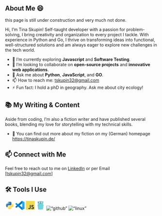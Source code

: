 ## About Me :smile:

this page is still under construction and very much not done. 

Hi, I’m Tina Skupin! Self-taught developer with a passion for problem-solving, I bring creativity and organization to every project I tackle. With experience in Python and Go, I thrive on transforming ideas into functional, well-structured solutions and am always eager to explore new challenges in the tech world.
- :seedling: I’m currently exploring **Javascript** and **Software Testing**.
- :handshake: I’m looking to collaborate on **open-source projects** and **innovative web applications**.
- :speech_balloon: Ask me about **Python**, **JavaScript**, and **GO**.
- :mailbox: How to reach me: [tskupin32@gmail.com](tskupin32@gmail.com)
- :zap: Fun fact: I hold a phD in geography. Ask me about city ecology!

## :books: My Writing & Content
Aside from coding, I’m also a fiction writer and have published several books, blending my love for storytelling with my technical skills.

- :book: You can find out more about my fiction on my (German) homepage https://tinaskupin.de/

## :mailbox: Connect with Me
Feel free to reach out to me on [LinkedIn](https://www.linkedin.com/in/tina-skupin-70b94a53/) or per Email [tskupin32@gmail.com] 
## :hammer_and_wrench: Tools I Use
<p align=“left”>
<img src=https://raw.githubusercontent.com/devicons/devicon/v2.16.0/icons/python/python-original.svg alt="python" width=30 height=30/>
<img src=https://raw.githubusercontent.com/devicons/devicon/v2.16.0/icons/vscode/vscode-original.svg alt=“vscode” width=30 height=30/>
<img src=https://raw.githubusercontent.com/devicons/devicon/master/icons/javascript/javascript-original.svg alt=“javascript” width=30 height=30 />
<img src=https://raw.githubusercontent.com/devicons/devicon/v2.16.0/icons/go/go-original.svg alt=“golang” width=30 height=30/>
<img src=https://cdn.jsdelivr.net/gh/devicons/devicon/icons/github/github-original-wordmark.svg alt=“github” width=30 height=30/>
<img src=https://cdn.jsdelivr.net/gh/devicons/devicon/icons/linux/linux-original.svg alt=“linux” width=30 height=30/>
</p>